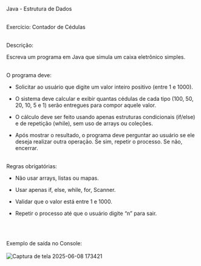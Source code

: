 Java - Estrutura de Dados<br><br>

Exercício: Contador de Cédulas<br><br>

Descrição:<br>

Escreva um programa em Java que simula um caixa eletrônico simples.<br><br>

O programa deve:<br>

- Solicitar ao usuário que digite um valor inteiro positivo (entre 1 e 1000).<br>

- O sistema deve calcular e exibir quantas cédulas de cada tipo (100, 50, 20, 10, 5 e 1) serão entregues para compor aquele valor.<br>

- O cálculo deve ser feito usando apenas estruturas condicionais (if/else) e de repetição (while), sem uso de arrays ou coleções.<br>

- Após mostrar o resultado, o programa deve perguntar ao usuário se ele deseja realizar outra operação. Se sim, repetir o processo. Se não, encerrar.<br><br>


Regras obrigatórias:<br>
- Não usar arrays, listas ou mapas.<br>

- Usar apenas if, else, while, for, Scanner.<br>

- Validar que o valor está entre 1 e 1000.<br>

- Repetir o processo até que o usuário digite “n” para sair.

<br>
<br>

Exemplo de saída no Console:<br><br>
![Captura de tela 2025-06-08 173421](https://github.com/user-attachments/assets/7cd755b4-b7b7-4767-b682-d20c8baa2438)



